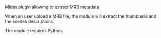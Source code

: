 Midas plugin allowing to extract MRB metadata

When an user upload a MRB file, the module will extract the thumbnails and the scenes descriptions.

The module requires Python.